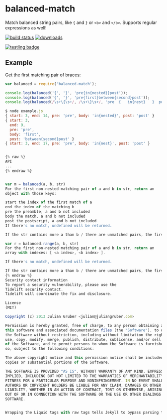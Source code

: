 # balanced-match

Match balanced string pairs, like `{` and `}` or `<b>` and `</b>`. Supports regular expressions as well!

[![build status](https://secure.travis-ci.org/juliangruber/balanced-match.svg)](http://travis-ci.org/juliangruber/balanced-match)
[![downloads](https://img.shields.io/npm/dm/balanced-match.svg)](https://www.npmjs.org/package/balanced-match)

[![testling badge](https://ci.testling.com/juliangruber/balanced-match.png)](https://ci.testling.com/juliangruber/balanced-match)

## Example

Get the first matching pair of braces:

```js
var balanced = require('balanced-match');

console.log(balanced('{', '}', 'pre{in{nested}}post'));
console.log(balanced('{', '}', 'pre{first}between{second}post'));
console.log(balanced(/\s+\{\s+/, /\s+\}\s+/, 'pre  {   in{nest}   }  post'));

$ node example.js
{ start: 3, end: 14, pre: 'pre', body: 'in{nested}', post: 'post' }
{ start: 3,
  end: 9,
  pre: 'pre',
  body: 'first',
  post: 'between{second}post' }
{ start: 3, end: 17, pre: 'pre', body: 'in{nest}', post: 'post' }


{% raw %}
API
...
{% endraw %}


var m = balanced(a, b, str)
For the first non-nested matching pair of a and b in str, return an
object with those keys:

start the index of the first match of a
end the index of the matching b
pre the preamble, a and b not included
body the match, a and b not included
post the postscript, a and b not included
If there's no match, undefined will be returned.

If the str contains more a than b / there are unmatched pairs, the first match that was closed will be used. For example, {{a} will match ['{', 'a', ''] and {a}} will match ['', 'a', '}'].

var r = balanced.range(a, b, str)
For the first non-nested matching pair of a and b in str, return an
array with indexes: [ <a index>, <b index> ].

If there's no match, undefined will be returned.

If the str contains more a than b / there are unmatched pairs, the first match that was closed will be used. For example, {{a} will match [ 1, 3 ] and {a}} will match [0, 2].
{% endraw %}
Security contact information
To report a security vulnerability, please use the
Tidelift security contact.
Tidelift will coordinate the fix and disclosure.

License
(MIT)

Copyright (c) 2013 Julian Gruber <julian@juliangruber.com>

Permission is hereby granted, free of charge, to any person obtaining a copy of
this software and associated documentation files (the "Software"), to deal in
the Software without restriction, including without limitation the rights to
use, copy, modify, merge, publish, distribute, sublicense, and/or sell copies
of the Software, and to permit persons to whom the Software is furnished to do
so, subject to the following conditions:

The above copyright notice and this permission notice shall be included in all
copies or substantial portions of the Software.

THE SOFTWARE IS PROVIDED "AS IS", WITHOUT WARRANTY OF ANY KIND, EXPRESS OR
IMPLIED, INCLUDING BUT NOT LIMITED TO THE WARRANTIES OF MERCHANTABILITY,
FITNESS FOR A PARTICULAR PURPOSE AND NONINFRINGEMENT. IN NO EVENT SHALL THE
AUTHORS OR COPYRIGHT HOLDERS BE LIABLE FOR ANY CLAIM, DAMAGES OR OTHER
LIABILITY, WHETHER IN AN ACTION OF CONTRACT, TORT OR OTHERWISE, ARISING FROM,
OUT OF OR IN CONNECTION WITH THE SOFTWARE OR THE USE OR OTHER DEALINGS IN THE
SOFTWARE.


Wrapping the Liquid tags with raw tags tells Jekyll to bypass parsing them as Liquid code, thereby preventing the error. Let me know if you need further assistance!
